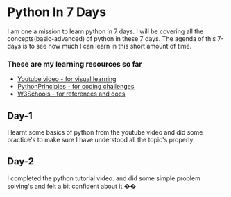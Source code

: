 # Python In 7 Days

I am one a mission to learn python in 7 days. I will be covering all the concepts(basic-advanced) of python in these 7 days. The agenda of this 7-days is to see how much I can learn in this short amount of time.

### These are my learning resources so far

- [Youtube video - for visual learning](https://youtu.be/L5sZ6WgOnj0)
- [PythonPrinciples - for coding challenges](https://pythonprinciples.com/challenges/)
- [W3Schools - for references and docs](https://www.w3schools.com/python/)

## Day-1

I learnt some basics of python from the youtube video and did some practice's to make sure I have understood all the topic's properly.

## Day-2

I completed the python tutorial video. and did some simple problem solving's and felt a bit confident about it ��
